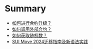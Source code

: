 # Summary

- [如何进行合约升级？](./2024_01_21_sui_move_how_to_upgrade_package.md)
- [如何调用外部合约？](./2024_03_15_sui_move_how_to_call_other_package.md)
- [如何获取随机数？](./2024_04_02_sui_move_how_to_get_random_number.md)
- [SUI Move 2024迁移指南及新语法实践](./2024_04_04_sui_move_how_to_migrate_to_move_2024.md)

